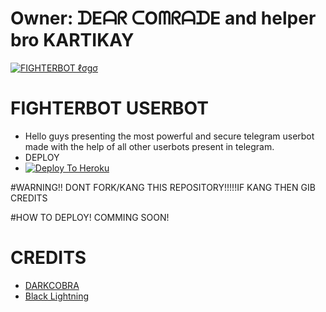 # Owner: ᗪEᗩᖇ ᑕOᗰᖇᗩᗪE and helper bro KARTIKAY
[![FIGHTERBOT ℓσgσ](https://telegra.ph/file/3bc2b89fd6fe407ebcaeb.jpg)](https://t.me/fighterbot_support)

# FIGHTERBOT USERBOT
* Hello guys presenting the most powerful and secure telegram userbot made with the help of all other userbots present in telegram.
* DEPLOY
* [![Deploy To Heroku](https://www.herokucdn.com/deploy/button.svg)](https://dashboard.heroku.com/new?template=https%3A%2F%2Fgithub.com%2FComradeDear%2FFIGHTERBOT)
 


#WARNING!!
DONT FORK/KANG THIS REPOSITORY!!!!!IF KANG THEN GIB CREDITS


#HOW TO DEPLOY!
COMMING SOON!

# CREDITS
* [DARKCOBRA](https://github.com/DARK-COBRA/DARKCOBRA)
* [Black Lightning](https://github.com/KeinShin/Black-Lightning)
